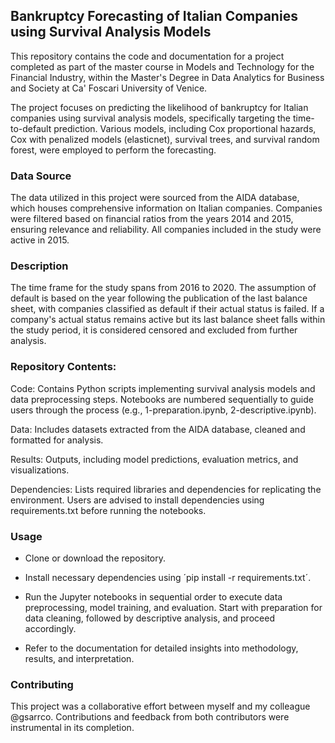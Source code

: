 ## Bankruptcy Forecasting of Italian Companies using Survival Analysis Models

This repository contains the code and documentation for a project completed as part of the master course in Models and Technology for the Financial Industry, within the Master's Degree in Data Analytics for Business and Society at Ca' Foscari University of Venice.

The project focuses on predicting the likelihood of bankruptcy for Italian companies using survival analysis models, specifically targeting the time-to-default prediction. Various models, including Cox proportional hazards, Cox with penalized models (elasticnet), survival trees, and survival random forest, were employed to perform the forecasting.


### Data Source

The data utilized in this project were sourced from the AIDA database, which houses comprehensive information on Italian companies. Companies were filtered based on financial ratios from the years 2014 and 2015, ensuring relevance and reliability. All companies included in the study were active in 2015.


### Description

The time frame for the study spans from 2016 to 2020. The assumption of default is based on the year following the publication of the last balance sheet, with companies classified as default if their actual status is failed. If a company's actual status remains active but its last balance sheet falls within the study period, it is considered censored and excluded from further analysis.


### Repository Contents:

Code: Contains Python scripts implementing survival analysis models and data preprocessing steps. Notebooks are numbered sequentially to guide users through the process (e.g., 1-preparation.ipynb, 2-descriptive.ipynb).

Data: Includes datasets extracted from the AIDA database, cleaned and formatted for analysis.

Results: Outputs, including model predictions, evaluation metrics, and visualizations.

Dependencies: Lists required libraries and dependencies for replicating the environment. Users are advised to install dependencies using requirements.txt before running the notebooks.


### Usage

- Clone or download the repository.

- Install necessary dependencies using ´pip install -r requirements.txt´.

- Run the Jupyter notebooks in sequential order to execute data preprocessing, model training, and evaluation. Start with preparation for data cleaning, followed by descriptive analysis, and proceed accordingly.

- Refer to the documentation for detailed insights into methodology, results, and interpretation.


### Contributing

This project was a collaborative effort between myself and my colleague @gsarrco. Contributions and feedback from both contributors were instrumental in its completion.